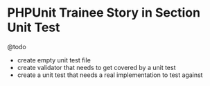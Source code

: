 # PHPUnit Trainee Story in Section Unit Test

@todo
* create empty unit test file
* create validator that needs to get covered by a unit test
* create a unit test that needs a real implementation to test against
